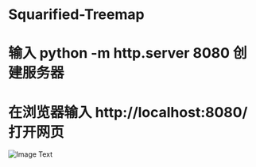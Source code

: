# Squarified-Treemap

# 输入 python -m http.server 8080 创建服务器

# 在浏览器输入 http://localhost:8080/ 打开网页

![Image Text](https://github.com/xwm-123/Squarified-Treemap/blob/master/visclass_f21_%E7%86%8A%E4%BC%9F%E6%B0%91_1900011621_a02.png)
